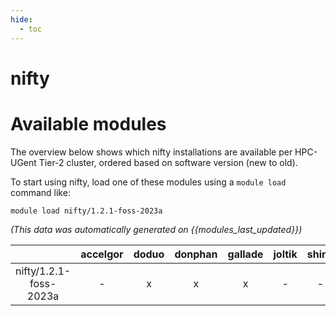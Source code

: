 ```yaml
---
hide:
  - toc
---
```


nifty
=====

# Available modules


The overview below shows which nifty installations are available per HPC-UGent Tier-2 cluster, ordered based on software version (new to old).

To start using nifty, load one of these modules using a `module load` command like:

```shell
module load nifty/1.2.1-foss-2023a
```

*(This data was automatically generated on {{modules_last_updated}})*  

| |accelgor|doduo|donphan|gallade|joltik|shinx|
| :---: | :---: | :---: | :---: | :---: | :---: | :---: |
|nifty/1.2.1-foss-2023a|-|x|x|x|-|-|
